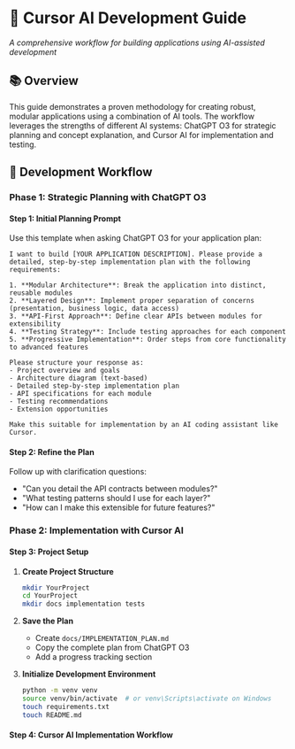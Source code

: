 # 🤖 Cursor AI Development Guide
*A comprehensive workflow for building applications using AI-assisted development*

## 📚 Overview

This guide demonstrates a proven methodology for creating robust, modular applications using a combination of AI tools. The workflow leverages the strengths of different AI systems: ChatGPT O3 for strategic planning and concept explanation, and Cursor AI for implementation and testing.

## 🎯 Development Workflow

### Phase 1: Strategic Planning with ChatGPT O3

#### Step 1: Initial Planning Prompt

Use this template when asking ChatGPT O3 for your application plan:

```
I want to build [YOUR APPLICATION DESCRIPTION]. Please provide a detailed, step-by-step implementation plan with the following requirements:

1. **Modular Architecture**: Break the application into distinct, reusable modules
2. **Layered Design**: Implement proper separation of concerns (presentation, business logic, data access)
3. **API-First Approach**: Define clear APIs between modules for extensibility
4. **Testing Strategy**: Include testing approaches for each component
5. **Progressive Implementation**: Order steps from core functionality to advanced features

Please structure your response as:
- Project overview and goals
- Architecture diagram (text-based)
- Detailed step-by-step implementation plan
- API specifications for each module
- Testing recommendations
- Extension opportunities

Make this suitable for implementation by an AI coding assistant like Cursor.
```

#### Step 2: Refine the Plan

Follow up with clarification questions:
- "Can you detail the API contracts between modules?"
- "What testing patterns should I use for each layer?"
- "How can I make this extensible for future features?"

### Phase 2: Implementation with Cursor AI

#### Step 3: Project Setup

1. **Create Project Structure**
   ```bash
   mkdir YourProject
   cd YourProject
   mkdir docs implementation tests
   ```

2. **Save the Plan**
   - Create `docs/IMPLEMENTATION_PLAN.md`
   - Copy the complete plan from ChatGPT O3
   - Add a progress tracking section

3. **Initialize Development Environment**
   ```bash
   python -m venv venv
   source venv/bin/activate  # or venv\Scripts\activate on Windows
   touch requirements.txt
   touch README.md
   ```

#### Step 4: Cursor AI Implementation Workflow
